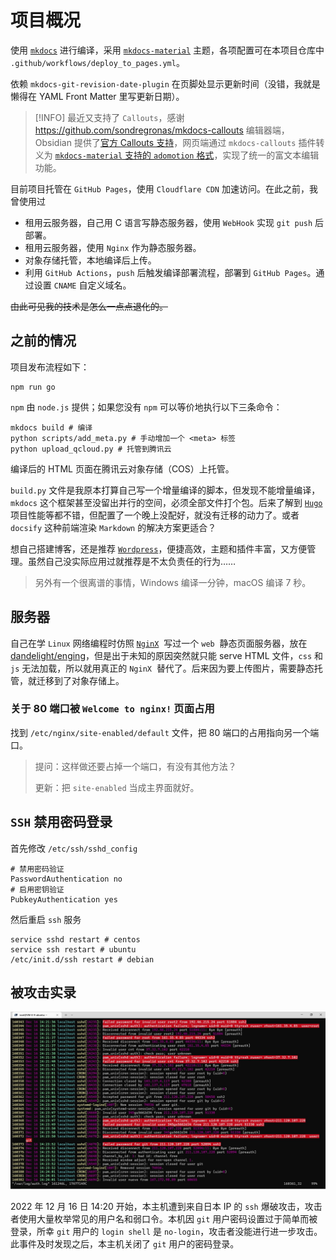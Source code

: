 # 项目概况

使用 [`mkdocs`](https://github.com/mkdocs/mkdocs/) 进行编译，采用 [`mkdocs-material`](https://squidfunk.github.io/mkdocs-material/) 主题，各项配置可在本项目仓库中 `.github/workflows/deploy_to_pages.yml`。

依赖 `mkdocs-git-revision-date-plugin` 在页脚处显示更新时间（没错，我就是懒得在 YAML Front Matter 里写更新日期）。

> [!INFO] 最近又支持了 `Callouts`，感谢 <https://github.com/sondregronas/mkdocs-callouts>
> 编辑器端，Obsidian 提供了[官方 Callouts 支持](https://help.obsidian.md/Editing+and+formatting/Callouts)，网页端通过 `mkdocs-callouts` 插件转义为 [`mkdocs-material` 支持的 `adomotion` 格式](https://squidfunk.github.io/mkdocs-material/reference/admonitions/)，实现了统一的富文本编辑功能。

目前项目托管在 `GitHub Pages`，使用 `Cloudflare CDN` 加速访问。在此之前，我曾使用过

- 租用云服务器，自己用 C 语言写静态服务器，使用 `WebHook` 实现 `git push` 后部署。
- 租用云服务器，使用 `Nginx` 作为静态服务器。
- 对象存储托管，本地编译后上传。
- 利用 `GitHub Actions`，`push` 后触发编译部署流程，部署到 `GitHub Pages`。通过设置 `CNAME` 自定义域名。

~~由此可见我的技术是怎么一点点退化的。~~

## 之前的情况

项目发布流程如下：

```shell
npm run go
```

`npm` 由 `node.js` 提供；如果您没有 `npm` 可以等价地执行以下三条命令：

```
mkdocs build # 编译
python scripts/add_meta.py # 手动增加一个 <meta> 标签
python upload_qcloud.py # 托管到腾讯云
```

编译后的 HTML 页面在腾讯云对象存储（COS）上托管。

`build.py` 文件是我原本打算自己写一个增量编译的脚本，但发现不能增量编译，`mkdocs` 这个框架甚至没留出并行的空间，必须全部文件打个包。后来了解到 [`Hugo`](https://gohugo.io/) 项目性能等都不错，但配置了一个晚上没配好，就没有迁移的动力了。或者 `docsify` 这种前端渲染 `Markdown` 的解决方案更适合？

想自己搭建博客，还是推荐 [`Wordpress`](https://wordpress.org/)，便捷高效，主题和插件丰富，又方便管理。虽然自己没实际应用过就推荐是不太负责任的行为……

> 另外有一个很离谱的事情，Windows 编译一分钟，macOS 编译 7 秒。

## 服务器

自己在学 `Linux` 网络编程时仿照 [`NginX`](https://nginx.org/)  写过一个 `web`  静态页面服务器，放在 [dandelight/enging](https://gitee.com/dandelight/enging)，但是出于未知的原因突然就只能 serve HTML 文件，`css` 和 `js` 无法加载，所以就用真正的 `NginX`  替代了。后来因为要上传图片，需要静态托管，就迁移到了对象存储上。

### 关于 80 端口被 `Welcome to nginx!` 页面占用

找到 `/etc/nginx/site-enabled/default` 文件，把 80 端口的占用指向另一个端口。

> 提问：这样做还要占掉一个端口，有没有其他方法？
>
> 更新：把 `site-enabled` 当成主界面就好。

## `SSH` 禁用密码登录

首先修改 `/etc/ssh/sshd_config`

```ssh
# 禁用密码验证
PasswordAuthentication no
# 启用密钥验证
PubkeyAuthentication yes
```

然后重启 `ssh` 服务

```shell
service sshd restart # centos
service ssh restart # ubuntu
/etc/init.d/ssh restart # debian
```

## 被攻击实录

![attach](./media/README/attach.jpg)

2022 年 12 月 16 日 14:20 开始，本主机遭到来自日本 IP 的 `ssh` 爆破攻击，攻击者使用大量枚举常见的用户名和弱口令。本机因 `git` 用户密码设置过于简单而被登录，所幸 `git` 用户的 `login shell` 是 `no-login`，攻击者没能进行进一步攻击。此事件及时发现之后，本主机关闭了 `git` 用户的密码登录。
